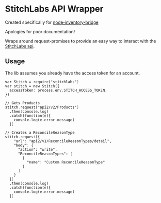 # StitchLabs API Wrapper

Created specifically for [node-inventory-bridge](https://github.com/reggi/node-inventory-bridge)

Apologies for poor documentation!

Wraps around request-promises to provide an easy way to interact with the [StitchLabs api](https://developer.stitchlabs.com).

## Usage

The lib assumes you already have the access token for an account.

```
var Stitch = require("stitchlabs")
var stitch = new Stitch({
  accessToken: process.env.STITCH_ACCESS_TOKEN,
})

// Gets Products
stitch.request("api2/v2/Products")
  .then(console.log)
  .catch(function(e){
    console.log(e.error.message)
  })

// Creates a ReconcileReasonType
stitch.request({
    "url": "api2/v1/ReconcileReasonTypes/detail",
    "body": {
      "action": "write",
      "ReconcileReasonTypes": [
        {
          "name": "Custom ReconcileReasonType"
        }
      ]
    }
  })
  .then(console.log)
  .catch(function(e){
    console.log(e.error.message)
  })
```
